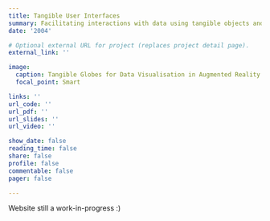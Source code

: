 ```yaml
---
title: Tangible User Interfaces
summary: Facilitating interactions with data using tangible objects and controllers.
date: '2004'

# Optional external URL for project (replaces project detail page).
external_link: ''

image:
  caption: Tangible Globes for Data Visualisation in Augmented Reality
  focal_point: Smart

links: ''
url_code: ''
url_pdf: ''
url_slides: ''
url_video: ''

show_date: false
reading_time: false
share: false
profile: false
commentable: false
pager: false

---
```


Website still a work-in-progress :)